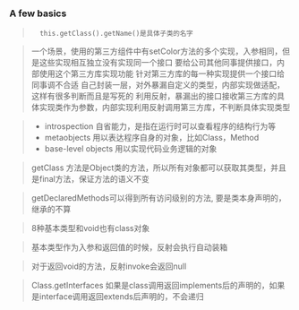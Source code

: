### A few basics

>       this.getClass().getName()是具体子类的名字


> 一个场景，使用的第三方组件中有setColor方法的多个实现，入参相同，但是这些实现相互独立没有实现同一个接口
> 要给公司其他同事提供接口，内部使用这个第三方库实现功能
> 针对第三方库的每一种实现提供一个接口给同事调不合适
> 自己封装一层，对外暴漏自定义的类型，内部实现做适配，这样有很多判断而且是写死的
> 利用反射，暴漏出的接口接收第三方库的具体实现类作为参数，内部实现利用反射调用第三方库，不判断具体实现类型


> * introspection 自省能力，是指在运行时可以查看程序的结构行为等
> * metaobjects 用以表达程序自身的对象，比如Class，Method
> * base-level objects 用以实现代码业务逻辑的对象

> getClass 方法是Object类的方法，所以所有对象都可以获取其类型，并且是final方法，保证方法的语义不变

> getDeclaredMethods可以得到所有访问级别的方法, 要是类本身声明的，继承的不算

> 8种基本类型和void也有class对象

> 基本类型作为入参和返回值的时候，反射会执行自动装箱

> 对于返回void的方法，反射invoke会返回null

> Class.getInterfaces 如果是class调用返回implements后的声明的，如果是interface调用返回extends后声明的，不会递归
